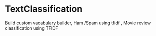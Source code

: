 # TextClassification
Build custom vacabulary builder, Ham /Spam using tfidf , Movie review classification using TFIDF
